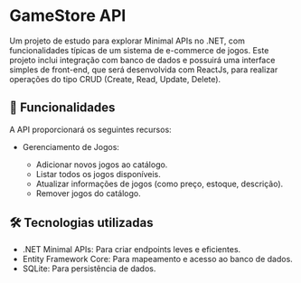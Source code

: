 
# GameStore API

Um projeto de estudo para explorar Minimal APIs no .NET, com funcionalidades típicas de um sistema de e-commerce de jogos. Este projeto inclui integração com banco de dados e possuirá uma interface simples de front-end, que será desenvolvida com ReactJs, para realizar operações do tipo CRUD (Create, Read, Update, Delete).



## 🚀 Funcionalidades

A API proporcionará os seguintes recursos:

- Gerenciamento de Jogos:

  - Adicionar novos jogos ao catálogo.
  - Listar todos os jogos disponíveis.
  - Atualizar informações de jogos (como preço,   estoque, descrição).
  - Remover jogos do catálogo.


## 🛠️ Tecnologias utilizadas

 - .NET Minimal APIs: Para criar endpoints leves e eficientes.
 - Entity Framework Core: Para mapeamento e acesso ao banco de dados.
 - SQLite: Para persistência de dados.

